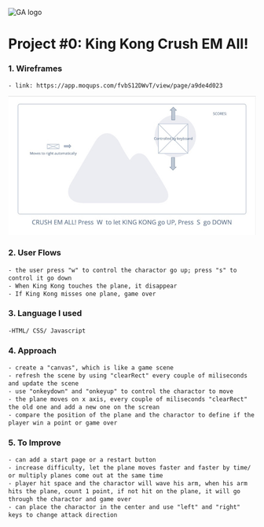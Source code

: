 ![GA logo](https://ga-dash.s3.amazonaws.com/production/assets/logo-9f88ae6c9c3871690e33280fcf557f33.png)
# Project #0: King Kong Crush EM All!

### 1. Wireframes
	- link: https://app.moqups.com/fvbS12DWvT/view/page/a9de4d023
![LOTR](image/Image%203-5-20%20at%2011.32%20PM.jpg)

### 2. User Flows
	- the user press "w" to control the charactor go up; press "s" to control it go down
	- When King Kong touches the plane, it disappear
	- If King Kong misses one plane, game over

### 3. Language I used
	-HTML/ CSS/ Javascript

### 4. Approach
	- create a "canvas", which is like a game scene
	- refresh the scene by using "clearRect" every couple of miliseconds and update the scene
	- use "onkeydown" and "onkeyup" to control the charactor to move
	- the plane moves on x axis, every couple of miliseconds "clearRect" the old one and add a new one on the screan
	- compare the position of the plane and the charactor to define if the player win a point or game over

### 5. To Improve
	- can add a start page or a restart button
	- increase difficulty, let the plane moves faster and faster by time/ or multiply planes come out at the same time
	- player hit space and the charactor will wave his arm, when his arm hits the plane, count 1 point, if not hit on the plane, it will go through the charactor and game over
	- can place the charactor in the center and use "left" and "right" keys to change attack direction